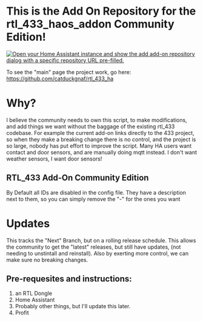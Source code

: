 # This is the Add On Repository for the rtl_433_haos_addon Community Edition!


[![Open your Home Assistant instance and show the add add-on repository dialog with a specific repository URL pre-filled.](https://my.home-assistant.io/badges/supervisor_add_addon_repository.svg)](https://my.home-assistant.io/redirect/supervisor_add_addon_repository/?repository_url=https://github.com/catduckgnaf/rtl_433_haos_addon/)

To see the "main" page the project work, go here: https://github.com/catduckgnaf/rtl_433_ha




# Why?

I believe the community needs to own this script, to make modifications, and add things we want without the baggage of the existing rtl_433 codebase. For example the current add-on links directly to the 433 project, so when they make a breaking change there is no control, and the project is so large, nobody has put effort to improve the script. Many HA users want contact and door sensors, and are manually doing mqtt instead. I don't want weather sensors, I want door sensors!

## RTL_433 Add-On Community Edition

By Default all IDs are disabled in the config file. They have a description next to them, so you can simply remove the "-" for the ones you want


# Updates

This tracks the "Next" Branch, but on a rolling release schedule. This allows the community to get the "latest" releases, but still have updates, (not needing to unstintall and reinstall). Also by exerting more control, we can make sure no breaking changes. 


## Pre-requesites and instructions:

1. an RTL Dongle
2. Home Assistant
3. Probably other things, but I'll update this later.
4. Profit




[aarch64-shield]: https://img.shields.io/badge/aarch64-yes-green.svg
[amd64-shield]: https://img.shields.io/badge/amd64-yes-green.svg
[armv7-shield]: https://img.shields.io/badge/armv7-yes-green.svg

